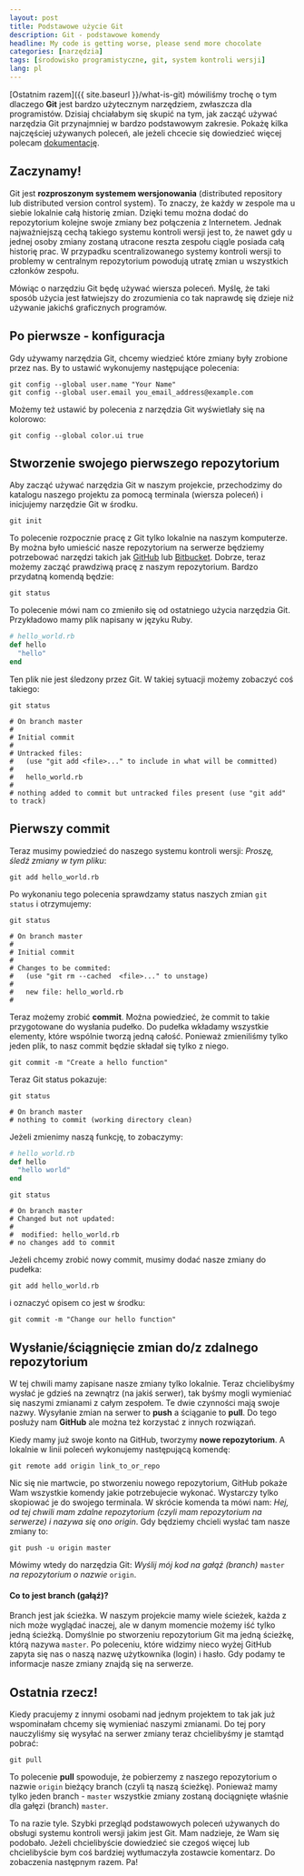 ```yaml
---
layout: post
title: Podstawowe użycie Git
description: Git - podstawowe komendy
headline: My code is getting worse, please send more chocolate
categories: [narzędzia]
tags: [środowisko programistyczne, git, system kontroli wersji]
lang: pl
---
```


[Ostatnim razem]({{ site.baseurl }}/what-is-git) mówiliśmy trochę o tym dlaczego **Git** jest bardzo użytecznym narzędziem, zwłaszcza dla programistów. Dzisiaj chciałabym się skupić na tym, jak zacząć używać narzędzia Git przynajmniej w bardzo podstawowym zakresie. Pokażę kilka najczęściej używanych poleceń, ale jeżeli chcecie się dowiedzieć więcej polecam [dokumentację](https://git-scm.com/documentation).

## Zaczynamy!

Git jest **rozproszonym systemem wersjonowania** (distributed repository lub distributed version control system). To znaczy, że każdy w zespole ma u siebie lokalnie całą historię zmian. Dzięki temu można dodać do repozytorium kolejne swoje zmiany bez połączenia z Internetem. Jednak najważniejszą cechą takiego systemu kontroli wersji jest to, że nawet gdy u jednej osoby zmiany zostaną utracone reszta zespołu ciągle posiada całą historię prac. W przypadku scentralizowanego systemy kontroli wersji to problemy w centralnym repozytorium powodują utratę zmian u wszystkich członków zespołu.

Mówiąc o narzędziu Git będę używać wiersza poleceń. Myślę, że taki sposób użycia jest łatwiejszy do zrozumienia co tak naprawdę się dzieje niż używanie jakichś graficznych programów.

## Po pierwsze - konfiguracja

Gdy używamy narzędzia Git, chcemy wiedzieć które zmiany były zrobione przez nas. By to ustawić wykonujemy następujące polecenia:

```shell
git config --global user.name "Your Name"
git config --global user.email you_email_address@example.com
```

Możemy też ustawić by polecenia z narzędzia Git wyświetlały się na kolorowo:

```shell
git config --global color.ui true
```

## Stworzenie swojego pierwszego repozytorium

Aby zacząć używać narzędzia Git w naszym projekcie, przechodzimy do katalogu naszego projektu za pomocą terminala (wiersza poleceń) i inicjujemy narzędzie Git w środku.

```shell
git init
```

To polecenie rozpocznie pracę z Git tylko lokalnie na naszym komputerze. By można było umieścić nasze repozytorium na serwerze będziemy potrzebować narzędzi takich jak [GitHub](https://github.com) lub [Bitbucket](https://bitbucket.org). Dobrze, teraz możemy zacząć prawdziwą pracę z naszym repozytorium. Bardzo przydatną komendą będzie:

```shell
git status
```

To polecenie mówi nam co zmieniło się od ostatniego użycia narzędzia Git. Przykładowo mamy plik napisany w języku Ruby.

```ruby
# hello_world.rb
def hello
  "hello"
end
```

Ten plik nie jest śledzony przez Git. W takiej sytuacji możemy zobaczyć coś takiego:

```shell
git status

# On branch master
#
# Initial commit
#
# Untracked files:
#   (use "git add <file>..." to include in what will be committed)
#
#   hello_world.rb
#
# nothing added to commit but untracked files present (use "git add" to track)
```

## Pierwszy commit

Teraz musimy powiedzieć do naszego systemu kontroli wersji: *Proszę, śledź zmiany w tym pliku*:

```shell
git add hello_world.rb
```

Po wykonaniu tego polecenia sprawdzamy status naszych zmian `git status` i otrzymujemy:

```shell
git status

# On branch master
#
# Initial commit
#
# Changes to be commited:
#   (use "git rm --cached  <file>..." to unstage)
#
#   new file: hello_world.rb
#
```

Teraz możemy zrobić **commit**. Można powiedzieć, że commit to takie przygotowane do wysłania pudełko. Do pudełka wkładamy wszystkie elementy, które wspólnie tworzą jedną całość. Ponieważ zmieniliśmy tylko jeden plik, to nasz commit będzie składał się tylko z niego.

```shell
git commit -m "Create a hello function"
```

Teraz Git status pokazuje:

```shell
git status

# On branch master
# nothing to commit (working directory clean)
```

Jeżeli zmienimy naszą funkcję, to zobaczymy:

```ruby
# hello_world.rb
def hello
  "hello world"
end
```

```shell
git status

# On branch master
# Changed but not updated:
#
#  modified: hello_world.rb
# no changes add to commit
```

Jeżeli chcemy zrobić nowy commit, musimy dodać nasze zmiany do pudełka:

```shell
git add hello_world.rb
```

i oznaczyć opisem co jest w środku:

```shell
git commit -m "Change our hello function"
```

## Wysłanie/ściągnięcie zmian do/z zdalnego repozytorium

W tej chwili mamy zapisane nasze zmiany tylko lokalnie. Teraz chcielibyśmy wysłać je gdzieś na zewnątrz (na jakiś serwer), tak byśmy mogli wymieniać się naszymi zmianami z całym zespołem. Te dwie czynności mają swoje nazwy. Wysyłanie zmian na serwer to **push** a ściąganie to **pull**. Do tego posłuży nam **GitHub** ale można też korzystać z innych rozwiązań.

Kiedy mamy już swoje konto na GitHub, tworzymy **nowe repozytorium**. A lokalnie w linii poleceń wykonujemy następującą komendę:

```shell
git remote add origin link_to_or_repo
```

Nic się nie martwcie, po stworzeniu nowego repozytorium, GitHub pokaże Wam wszystkie komendy jakie potrzebujecie wykonać. Wystarczy tylko skopiować je do swojego terminala. W skrócie komenda ta mówi nam: *Hej, od tej chwili mam zdalne repozytorium (czyli mam repozytorium na serwerze) i nazywa się ono origin*. Gdy będziemy chcieli wysłać tam nasze zmiany to:

```shell
git push -u origin master
```

Mówimy wtedy do narzędzia Git: *Wyślij mój kod na gałąź (branch)* `master` *na repozytorium o nazwie* `origin`.

#### Co to jest branch (gałąź)?

Branch jest jak ścieżka. W naszym projekcie mamy wiele ścieżek, każda z nich może wyglądać inaczej, ale w danym momencie możemy iść tylko jedną ścieżką. Domyślnie po stworzeniu repozytorium Git ma jedną ścieżkę, którą nazywa `master`. Po poleceniu, które widzimy nieco wyżej GitHub zapyta się nas o naszą nazwę użytkownika (login) i hasło. Gdy podamy te informacje nasze zmiany znajdą się na serwerze.

## Ostatnia rzecz!

Kiedy pracujemy z innymi osobami nad jednym projektem to tak jak już wspominałam chcemy się wymieniać naszymi zmianami. Do tej pory nauczyliśmy się wysyłać na serwer zmiany teraz chcielibyśmy je stamtąd pobrać:

```shell
git pull
```

To polecenie **pull** spowoduje, że pobierzemy z naszego repozytorium o nazwie `origin` bieżący branch (czyli tą naszą ścieżkę). Ponieważ mamy tylko jeden branch - `master` wszystkie zmiany zostaną dociągnięte właśnie dla gałęzi (branch) `master`.

To na razie tyle. Szybki przegląd podstawowych poleceń używanych do obsługi systemu kontroli wersji jakim jest Git. Mam nadzieje, że Wam się podobało. Jeżeli chcielibyście dowiedzieć sie czegoś więcej lub chcielibyście bym coś bardziej wytłumaczyła zostawcie komentarz. Do zobaczenia następnym razem. Pa!
